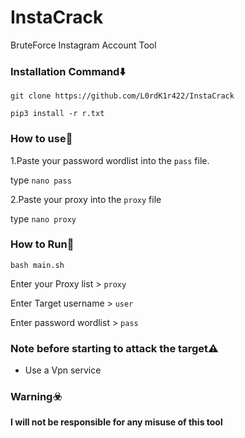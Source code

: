 # InstaCrack
BruteForce Instagram Account Tool

### Installation Command⬇️

```
git clone https://github.com/L0rdK1r422/InstaCrack
```
```
pip3 install -r r.txt
```

### How to use🚦

1.Paste your password wordlist into the ```pass``` file.

type ```nano pass```

2.Paste your proxy into the ```proxy``` file

type ```nano proxy```

### How to Run🚦

```
bash main.sh
```

Enter your Proxy list > ```proxy```

Enter Target username > ```user```

Enter password wordlist > ```pass```

### Note before starting to attack the target⚠️

- Use a Vpn service

### Warning☣️

<b>I will not be responsible for any misuse of this tool</b>


